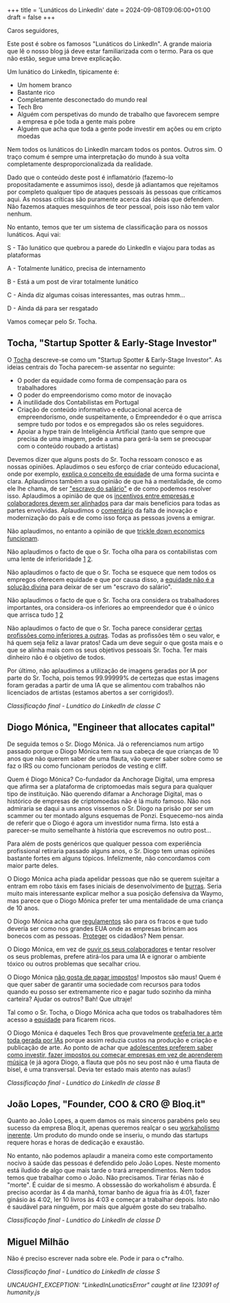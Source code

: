 +++
title = 'Lunáticos do LinkedIn'
date = 2024-09-08T09:06:00+01:00
draft = false
+++

Caros seguidores,

Este post é sobre os famosos "Lunáticos do LinkedIn". A grande maioria que lê o nosso blog já deve estar familiarizada com o termo. Para os que não estão, segue uma breve explicação.

Um lunático do LinkedIn, tipicamente é:

- Um homem branco
- Bastante rico
- Completamente desconectado do mundo real
- Tech Bro
- Alguém com perspetivas do mundo de trabalho que favorecem sempre a empresa e põe toda a gente mais pobre
- Alguém que acha que toda a gente pode investir em ações ou em cripto moedas

Nem todos os lunáticos do LinkedIn marcam todos os pontos. Outros sim. O traço comum é sempre uma interpretação do mundo à sua volta completamente desproporcionalizada da realidade.

Dado que o conteúdo deste post é inflamatório (fazemo-lo propositadamente e assumimos isso), desde já adiantamos que rejeitamos por completo qualquer tipo de ataques pessoais às pessoas que criticamos aqui. As nossas críticas são puramente acerca das ideias que defendem. Não fazemos ataques mesquinhos de teor pessoal, pois isso não tem valor nenhum.

No entanto, temos que ter um sistema de classificação para os nossos lunáticos. Aqui vai:

S - Tão lunático que quebrou a parede do LinkedIn e viajou para todas as plataformas

A - Totalmente lunático, precisa de internamento

B - Está a um post de virar totalmente lunático

C - Ainda diz algumas coisas interessantes, mas outras hmm... 

D - Ainda dá para ser resgatado

Vamos começar pelo Sr. Tocha.

## Tocha, "Startup Spotter & Early-Stage Investor"

O [Tocha](https://www.linkedin.com/in/therealtocha/) descreve-se como um "Startup Spotter & Early-Stage Investor". As ideias centrais do Tocha parecem-se assentar no seguinte:

- O poder da equidade como forma de compensação para os trabalhadores
- O poder do empreendorismo como motor de inovação
- A inutilidade dos Contabilistas em Portugal
- Criação de conteúdo informativo e educacional acerca de empreendorismo, onde suspeitamente, o Empreendedor é o que arrisca sempre tudo por todos e os empregados são os reles seguidores.
- Apoiar a hype train de Inteligência Artificial (tanto que sempre que precisa de uma imagem, pede a uma para gerá-la sem se preocupar com o conteúdo roubado a artistas)

Devemos dizer que alguns posts do Sr. Tocha ressoam conosco e as nossas opiniões. Aplaudimos o seu esforço de criar conteúdo educacional, onde por exemplo, [explica o conceito de equidade](https://www.linkedin.com/posts/therealtocha_equity-o-segredo-dos-ricos-descobre-activity-7224361755655733248-pdw1) de uma forma sucinta e clara. Aplaudimos também a sua opinião de que há a mentalidade, de como ele lhe chama, de ser ["escravo do salário"](https://www.linkedin.com/posts/therealtocha_em-portugal-somos-todos-escravos-do-sal%C3%A1rio-activity-7223576730202984450-CQ-X) e de como podemos resolver isso. Aplaudimos a opinião de que os [incentivos entre empresas e colaboradores devem ser alinhados](https://www.linkedin.com/posts/therealtocha_o-meu-plano-para-solucionar-portugal-activity-7211689382515269632-CjQC) para dar mais benefícios para todas as partes envolvidas. Aplaudimos o [comentário](https://www.linkedin.com/posts/therealtocha_portugal-est%C3%A1-velho-n%C3%A3o-porque-temos-muitos-activity-7216335322521976833-oZ-J) da falta de inovação e modernização do país e de como isso força as pessoas jovens a emigrar.

Não aplaudimos, no entanto a opinião de que [trickle down economics funcionam](https://www.linkedin.com/posts/therealtocha_os-mais-ricos-em-lisboa-e-a-redistribui%C3%A7%C3%A3o-activity-7206324903065661440-MlWS).

Não aplaudimos o facto de que o Sr. Tocha olha para os contabilistas com uma lente de inferioridade [1](https://www.linkedin.com/posts/therealtocha_99-dos-contabilistas-n%C3%A3o-trazem-valor-aos-activity-7215965834207252483-Pf79) [2](https://www.linkedin.com/posts/therealtocha_j%C3%A1-te-perguntaste-por-que-pagas-tanto-por-activity-7234855449492127744-LTA7).

Não aplaudimos o facto de que o Sr. Tocha se esquece que nem todos os empregos oferecem equidade e que por causa disso, a [equidade não é a solução divina](https://www.linkedin.com/posts/therealtocha_riqueza-%C3%A0-portuguesa-est%C3%A1s-cansado-de-ser-activity-7209797282525806592-lw6L) para deixar de ser um "escravo do salário".

Não aplaudimos o facto de que o Sr. Tocha ora considera os trabalhadores importantes, ora considera-os inferiores ao empreendedor que é o único que arrisca tudo [1](https://www.linkedin.com/posts/therealtocha_j%C3%A1-te-chamaram-patr%C3%A3o-explorador-isto-activity-7218856914091200513-JUHT) [2](https://www.linkedin.com/posts/therealtocha_porco-que-bela-omelete-que-n%C3%B3s-fizemos-activity-7234498060813238272-NXZb)

Não aplaudimos o facto de que o Sr. Tocha parece considerar [certas profissões como inferiores a outras](https://www.linkedin.com/posts/therealtocha_se-n%C3%A3o-leres-isto-os-teus-filhos-v%C3%A3o-acabar-activity-7213421078461726720-5CBP). Todas as profissões têm o seu valor, e há quem seja feliz a lavar pratos! Cada um deve seguir o que gosta mais e o que se alinha mais com os seus objetivos pessoais Sr. Tocha. Ter mais dinheiro não é o objetivo de todos.

Por último, não aplaudimos a utilização de imagens geradas por IA por parte do Sr. Tocha, pois temos 99.99999% de certezas que estas imagens foram geradas a partir de uma IA que se alimentou com trabalhos não licenciados de artistas (estamos abertos a ser corrigidos!).

_Classificação final - Lunático do LinkedIn de classe C_

## Diogo Mónica, "Engineer that allocates capital"

De seguida temos o Sr. Diogo Mónica. Já o referenciamos num artigo passado porque o Diogo Mónica tem na sua cabeça de que crianças de 10 anos que não querem saber de uma flauta, vão querer saber sobre como se faz o IRS ou como funcionam períodos de vesting e cliff.

Quem é Diogo Mónica? Co-fundador da Anchorage Digital, uma empresa que afirma ser a plataforma de criptomoedas mais segura para qualquer tipo de instituição. Não querendo difamar a Anchorage Digital, mas o histórico de empresas de criptomoedas não é lá muito famoso. Não nos admiraria se daqui a uns anos vissemos o Sr. Diogo na prisão por ser um scammer ou ter montado alguns esquemas de Ponzi. Esquecemo-nos ainda de referir que o Diogo é agora um investidor numa firma. Isto está a parecer-se muito semelhante à história que escrevemos no outro post...

Para além de posts genéricos que qualquer pessoa com experiência profissional retiraria passado alguns anos, o Sr. Diogo tem umas opiniões bastante fortes em alguns tópicos. Infelizmente, não concordamos com maior parte deles.

O Diogo Mónica acha piada apelidar pessoas que não se querem sujeitar a entram em robo táxis em fases iniciais de desenvolvimento de [burras](https://www.linkedin.com/posts/diogomonica_people-that-are-skeptical-of-the-waymo-experience-activity-7231360304415145984-JnEx). Seria muito mais interessante explicar melhor a sua posição defensiva da Waymo, mas parece que o Diogo Mónica prefer ter uma mentalidade de uma criança de 10 anos.

O Diogo Mónica acha que [regulamentos](https://www.linkedin.com/posts/diogomonica_people-think-that-the-most-popular-sport-activity-7214543803649576961-e6UG) são para os fracos e que tudo deveria ser como nos grandes EUA onde as empresas brincam aos bonecos com as pessoas. [Proteger](https://www.linkedin.com/posts/diogomonica_apple-wont-roll-out-ai-tech-in-eu-market-activity-7210221979067441152-XVyT?utm_source=share&utm_medium=member_desktop) os cidadãos? Nem pensar.

O Diogo Mónica, em vez de [ouvir os seus colaboradores](https://www.linkedin.com/posts/diogomonica_the-first-5-minutes-of-every-11-should-be-activity-7213165130962903040-eZO-?utm_source=share&utm_medium=member_desktop) e tentar resolver os seus problemas, prefere atirá-los para uma IA e ignorar o ambiente tóxico ou outros problemas que secalhar criou.

O Diogo Mónica [não gosta de pagar impostos](https://www.linkedin.com/posts/diogomonica_portugal-is-4th-on-the-list-exciting-oh-activity-7209212430273417217-YdCD?utm_source=share&utm_medium=member_desktop)! Impostos são maus! Quem é que quer saber de garantir uma sociedade com recursos para todos quando eu posso ser extremamente rico e pagar tudo sozinho da minha carteira? Ajudar os outros? Bah! Que ultraje!

Tal como o Sr. Tocha, o Diogo Mónica acha que todos os trabalhadores têm acesso a [equidade](https://www.linkedin.com/posts/diogomonica_trabalhadores-da-sword-health-encaixam-100-activity-7204418221880336384-4Bw1?utm_source=share&utm_medium=member_desktop) para ficarem ricos.

O Diogo Mónica é daqueles Tech Bros que provavelmente [preferia ter a arte toda gerada por IAs](https://www.linkedin.com/posts/diogomonica_recebi-centenas-de-mensagens-de-pessoas-indignadas-activity-7148252447986143232-i6wx?utm_source=share&utm_medium=member_desktop) porque assim reduzia custos na produção e criação e publicação de arte. Ao ponto de achar que [adolescentes preferem saber como investir, fazer impostos ou começar empresas em vez de aprenderem música](https://www.linkedin.com/posts/diogomonica_portuguese-teenagers-dont-know-how-to-invest-activity-7198419209054257152-oofh?utm_source=share&utm_medium=member_desktop) (e já agora Diogo, a flauta que pôs no seu post não é uma flauta de bisel, é uma transversal. Devia ter estado mais atento nas aulas!)

_Classificação final - Lunático do LinkedIn de classe B_

## João Lopes, "Founder, COO & CRO @ Bloq.it"

Quanto ao João Lopes, a quem damos os mais sinceros parabéns pelo seu sucesso da empresa Bloq.it, apenas queremos realçar o seu [workaholismo inerente](https://www.linkedin.com/posts/srlepz_vacations-will-kill-you-elon-musk-activity-7223624298131783680--a0Z?utm_source=share&utm_medium=member_desktop). Um produto do mundo onde se inseriu, o mundo das startups requere horas e horas de dedicação e exaustão. 

No entanto, não podemos aplaudir a maneira como este comportamento nocivo à saúde das pessoas é defendido pelo João Lopes. Neste momento está iludido de algo que mais tarde o trará arrependimentos.
Nem todos temos que trabalhar como o João. Não precisamos. Tirar férias não é "morte". É cuidar de si mesmo. A obssessão do workaholism é absurda. É preciso acordar às 4 da manhã, tomar banho de água fria às 4:01, fazer ginásio às 4:02, ler 10 livros às 4:03 e começar a trabalhar depois. Isto não é saudável para ninguém, por mais que alguém goste do seu trabalho.


_Classificação final - Lunático do LinkedIn de classe D_

## Miguel Milhão

Não é preciso escrever nada sobre ele. Pode ir para o c*ralho.

_Classificação final - Lunático do LinkedIn de classe S_

_UNCAUGHT_EXCEPTION: "LinkedInLunaticsError" caught at line 123091 of humanity.js_